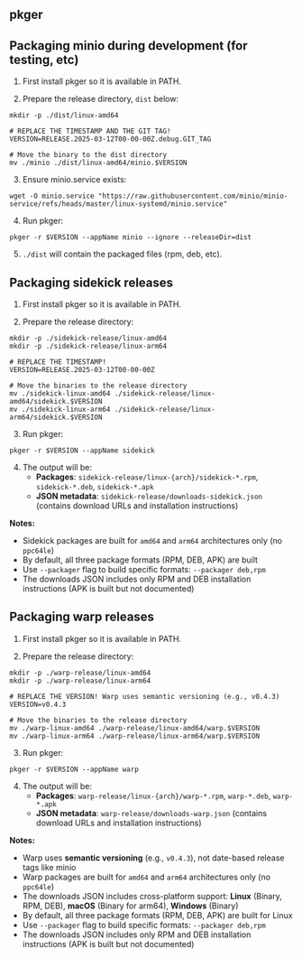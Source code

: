 ## pkger

## Packaging minio during development (for testing, etc)

1. First install pkger so it is available in PATH.

2. Prepare the release directory, `dist` below:

```shell
mkdir -p ./dist/linux-amd64

# REPLACE THE TIMESTAMP AND THE GIT TAG!
VERSION=RELEASE.2025-03-12T00-00-00Z.debug.GIT_TAG

# Move the binary to the dist directory
mv ./minio ./dist/linux-amd64/minio.$VERSION
```

3. Ensure minio.service exists:

```
wget -O minio.service "https://raw.githubusercontent.com/minio/minio-service/refs/heads/master/linux-systemd/minio.service"
```

4. Run pkger:

```shell
pkger -r $VERSION --appName minio --ignore --releaseDir=dist
```

5. `./dist` will contain the packaged files (rpm, deb, etc).

## Packaging sidekick releases

1. First install pkger so it is available in PATH.

2. Prepare the release directory:

```shell
mkdir -p ./sidekick-release/linux-amd64
mkdir -p ./sidekick-release/linux-arm64

# REPLACE THE TIMESTAMP!
VERSION=RELEASE.2025-03-12T00-00-00Z

# Move the binaries to the release directory
mv ./sidekick-linux-amd64 ./sidekick-release/linux-amd64/sidekick.$VERSION
mv ./sidekick-linux-arm64 ./sidekick-release/linux-arm64/sidekick.$VERSION
```

3. Run pkger:

```shell
pkger -r $VERSION --appName sidekick
```

4. The output will be:
   - **Packages**: `sidekick-release/linux-{arch}/sidekick-*.rpm`, `sidekick-*.deb`, `sidekick-*.apk`
   - **JSON metadata**: `sidekick-release/downloads-sidekick.json` (contains download URLs and installation instructions)

**Notes:**
- Sidekick packages are built for `amd64` and `arm64` architectures only (no `ppc64le`)
- By default, all three package formats (RPM, DEB, APK) are built
- Use `--packager` flag to build specific formats: `--packager deb,rpm`
- The downloads JSON includes only RPM and DEB installation instructions (APK is built but not documented)

## Packaging warp releases

1. First install pkger so it is available in PATH.

2. Prepare the release directory:

```shell
mkdir -p ./warp-release/linux-amd64
mkdir -p ./warp-release/linux-arm64

# REPLACE THE VERSION! Warp uses semantic versioning (e.g., v0.4.3)
VERSION=v0.4.3

# Move the binaries to the release directory
mv ./warp-linux-amd64 ./warp-release/linux-amd64/warp.$VERSION
mv ./warp-linux-arm64 ./warp-release/linux-arm64/warp.$VERSION
```

3. Run pkger:

```shell
pkger -r $VERSION --appName warp
```

4. The output will be:
   - **Packages**: `warp-release/linux-{arch}/warp-*.rpm`, `warp-*.deb`, `warp-*.apk`
   - **JSON metadata**: `warp-release/downloads-warp.json` (contains download URLs and installation instructions)

**Notes:**
- Warp uses **semantic versioning** (e.g., `v0.4.3`), not date-based release tags like minio
- Warp packages are built for `amd64` and `arm64` architectures only (no `ppc64le`)
- The downloads JSON includes cross-platform support: **Linux** (Binary, RPM, DEB), **macOS** (Binary for arm64), **Windows** (Binary)
- By default, all three package formats (RPM, DEB, APK) are built for Linux
- Use `--packager` flag to build specific formats: `--packager deb,rpm`
- The downloads JSON includes only RPM and DEB installation instructions (APK is built but not documented)
